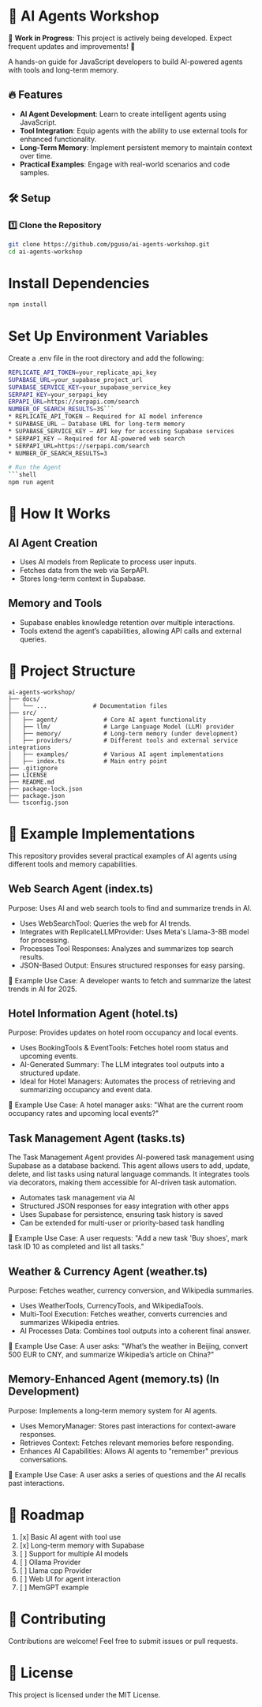 # 🚀 AI Agents Workshop

🚧 **Work in Progress**: This project is actively being developed. Expect frequent updates and improvements! 🚀

A hands-on guide for JavaScript developers to build AI-powered agents with tools and long-term memory.

## 🔥 Features
- **AI Agent Development**: Learn to create intelligent agents using JavaScript.
- **Tool Integration**: Equip agents with the ability to use external tools for enhanced functionality.
- **Long-Term Memory**: Implement persistent memory to maintain context over time.
- **Practical Examples**: Engage with real-world scenarios and code samples.

## 🛠️ Setup

### 1️⃣ Clone the Repository
```sh
git clone https://github.com/pguso/ai-agents-workshop.git
cd ai-agents-workshop
```

# Install Dependencies
```sh
npm install
```

# Set Up Environment Variables
Create a .env file in the root directory and add the following:
```sh
REPLICATE_API_TOKEN=your_replicate_api_key
SUPABASE_URL=your_supabase_project_url
SUPABASE_SERVICE_KEY=your_supabase_service_key
SERPAPI_KEY=your_serpapi_key
ERPAPI_URL=https://serpapi.com/search
NUMBER_OF_SEARCH_RESULTS=3S```
* REPLICATE_API_TOKEN – Required for AI model inference
* SUPABASE_URL – Database URL for long-term memory
* SUPABASE_SERVICE_KEY – API key for accessing Supabase services
* SERPAPI_KEY – Required for AI-powered web search
* SERPAPI_URL=https://serpapi.com/search
* NUMBER_OF_SEARCH_RESULTS=3

# Run the Agent
```shell
npm run agent
```

# 📖 How It Works

## AI Agent Creation
* Uses AI models from Replicate to process user inputs.
* Fetches data from the web via SerpAPI.
* Stores long-term context in Supabase.

## Memory and Tools
* Supabase enables knowledge retention over multiple interactions.
* Tools extend the agent’s capabilities, allowing API calls and external queries.

# 📂 Project Structure

```
ai-agents-workshop/
├── docs/
│   └── ...             # Documentation files
├── src/
│   ├── agent/             # Core AI agent functionality
│   ├── llm/               # Large Language Model (LLM) provider
│   ├── memory/            # Long-term memory (under development)
│   ├── providers/         # Different tools and external service integrations
│   ├── examples/          # Various AI agent implementations
│   ├── index.ts           # Main entry point
├── .gitignore
├── LICENSE
├── README.md
├── package-lock.json
├── package.json
└── tsconfig.json
```

# 📖 Example Implementations
This repository provides several practical examples of AI agents using different tools and memory capabilities.

## Web Search Agent (index.ts)
Purpose: Uses AI and web search tools to find and summarize trends in AI.

* Uses WebSearchTool: Queries the web for AI trends.
* Integrates with ReplicateLLMProvider: Uses Meta's Llama-3-8B model for processing.
* Processes Tool Responses: Analyzes and summarizes top search results.
* JSON-Based Output: Ensures structured responses for easy parsing.

📌 Example Use Case:
A developer wants to fetch and summarize the latest trends in AI for 2025.

## Hotel Information Agent (hotel.ts)
Purpose: Provides updates on hotel room occupancy and local events.

* Uses BookingTools & EventTools: Fetches hotel room status and upcoming events.
* AI-Generated Summary: The LLM integrates tool outputs into a structured update.
* Ideal for Hotel Managers: Automates the process of retrieving and summarizing occupancy and event data.

📌 Example Use Case:
A hotel manager asks: "What are the current room occupancy rates and upcoming local events?"

## Task Management Agent (tasks.ts)
The Task Management Agent provides AI-powered task management using Supabase as a database backend. This agent allows users to add, update, delete, and list tasks using natural language commands. It integrates tools via decorators, making them accessible for AI-driven task automation.

* Automates task management via AI
* Structured JSON responses for easy integration with other apps
* Uses Supabase for persistence, ensuring task history is saved
* Can be extended for multi-user or priority-based task handling

📌 Example Use Case:
A user requests: "Add a new task 'Buy shoes', mark task ID 10 as completed and list all tasks."

## Weather & Currency Agent (weather.ts)
Purpose: Fetches weather, currency conversion, and Wikipedia summaries.

* Uses WeatherTools, CurrencyTools, and WikipediaTools.
* Multi-Tool Execution: Fetches weather, converts currencies and summarizes Wikipedia entries.
* AI Processes Data: Combines tool outputs into a coherent final answer.

📌 Example Use Case:
A user asks: "What’s the weather in Beijing, convert 500 EUR to CNY, and summarize Wikipedia’s article on China?"

## Memory-Enhanced Agent (memory.ts) (In Development)
Purpose: Implements a long-term memory system for AI agents.

* Uses MemoryManager: Stores past interactions for context-aware responses.
* Retrieves Context: Fetches relevant memories before responding.
* Enhances AI Capabilities: Allows AI agents to "remember" previous conversations.

📌 Example Use Case:
A user asks a series of questions and the AI recalls past interactions.

# 🎯 Roadmap

1. [x] Basic AI agent with tool use
2. [x] Long-term memory with Supabase
3. [ ] Support for multiple AI models 
4. [ ] Ollama Provider
5. [ ] Llama cpp Provider
6. [ ] Web UI for agent interaction
7. [ ] MemGPT example

# 🤝 Contributing
Contributions are welcome! Feel free to submit issues or pull requests.

# 📜 License

This project is licensed under the MIT License.